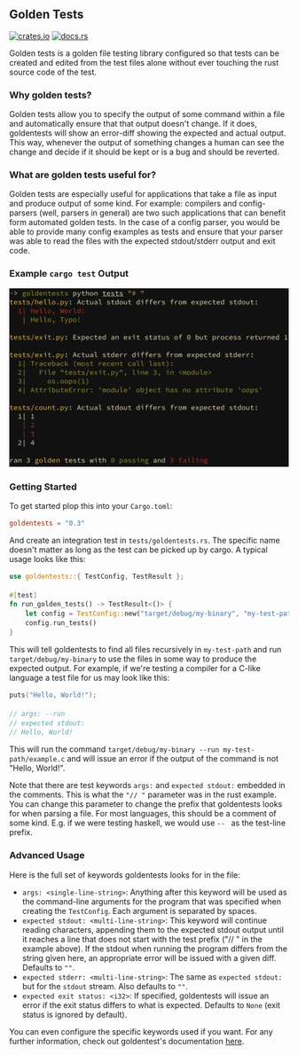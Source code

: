 
## Golden Tests

[![crates.io](https://img.shields.io/crates/v/goldentests)](https://crates.io/crates/goldentests)
[![docs.rs](https://docs.rs/goldentests/badge.svg)](https://docs.rs/goldentests)

Golden tests is a golden file testing library configured so that tests
can be created and edited from the test files alone without ever touching
the rust source code of the test.

### Why golden tests?

Golden tests allow you to specify the output of
some command within a file and automatically ensure
that that output doesn't change. If it does, goldentests
will show an error-diff showing the expected and actual
output. This way, whenever the output of something changes
a human can see the change and decide if it should be kept
or is a bug and should be reverted.

### What are golden tests useful for?

Golden tests are especially useful for applications that
take a file as input and produce output of some kind. For
example: compilers and config-parsers (well, parsers in general)
are two such applications that can benefit form automated golden
tests. In the case of a config parser, you would be able to
provide many config examples as tests and ensure that your
parser was able to read the files with the expected stdout/stderr
output and exit code.

### Example `cargo test` Output

![example image](example.png)

### Getting Started

To get started plop this into your `Cargo.toml`:
```toml
goldentests = "0.3"
```

And create an integration test in `tests/goldentests.rs`. The specific name
doesn't matter as long as the test can be picked up by cargo. A typical usage
looks like this:

```rust
use goldentests::{ TestConfig, TestResult };

#[test]
fn run_golden_tests() -> TestResult<()> {
    let config = TestConfig::new("target/debug/my-binary", "my-test-path", "// ");
    config.run_tests()
}
```

This will tell goldentests to find all files recursively in `my-test-path` and
run `target/debug/my-binary` to use the files in some way to produce the expected
output.  For example, if we're testing a compiler for a C-like language a test
file for us may look like this:

```c
puts("Hello, World!");

// args: --run
// expected stdout:
// Hello, World!
```

This will run the command `target/debug/my-binary --run my-test-path/example.c` and will issue
an error if the output of the command is not "Hello, World!".

Note that there are test keywords `args:` and `expected stdout:` embedded in the comments.
This is what the `"// "` parameter was in the rust example. You can change this parameter
to change the prefix that goldentests looks for when parsing a file. For most languages,
this should be a comment of some kind. E.g. if we were testing haskell, we would use `-- `
as the test-line prefix.

### Advanced Usage

Here is the full set of keywords goldentests looks for in the file:

- `args: <single-line-string>`: Anything after this keyword will be used as the command-line arguments for the
  program that was specified when creating the `TestConfig`. Each argument is separated by spaces.
- `expected stdout: <multi-line-string>`: This keyword will continue reading characters, appending
  them to the expected stdout output until it reaches a line that does not start with the test prefix
  ("// " in the example above). If the stdout when running the program differs from the string given here,
  an appropriate error will be issued with a given diff. Defaults to `""`.
- `expected stderr: <multi-line-string>`: The same as `expected stdout:` but for the `stdout` stream. Also
  defaults to `""`.
- `expected exit status: <i32>`: If specified, goldentests will issue an error if the exit status differs
  to what is expected. Defaults to `None` (exit status is ignored by default).


You can even configure the specific keywords used if you want. For any further information,
check out goldentest's documentation [here](https://docs.rs/goldentests).
